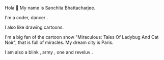 Hola  👋
My name is Sanchita Bhattacharjee.






I'm a coder, dancer .











 I also like drawing cartoons.
 
 
 
 
 
 
 
 
 
 
 
I'm a big fan of the cartoon show "Miraculous: Tales Of Ladybug And Cat Noir", that is full of miracles. My dream city is Paris.














I am  also a blink , army , one and reveluv .
















  
<!---
Sanchita731/Sanchita731 is a ✨ special ✨ repository because its `README.md` (this file) appears on your GitHub profile.
You can click the Preview link to take a look at your changes.
--->
